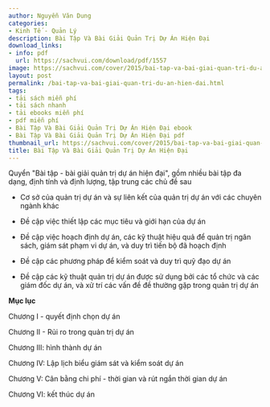 ```yaml
---
author: Nguyễn Văn Dung
categories:
- Kinh Tế - Quản Lý
description: Bài Tập Và Bài Giải Quản Trị Dự Án Hiện Đại
download_links:
- info: pdf
  url: https://sachvui.com/download/pdf/1557
image: https://sachvui.com/cover/2015/bai-tap-va-bai-giai-quan-tri-du-an-hien-dai.jpg
layout: post
permalink: /bai-tap-va-bai-giai-quan-tri-du-an-hien-dai.html
tags:
- tải sách miễn phí
- tải sách nhanh
- tải ebooks miễn phí
- pdf miễn phí
- Bài Tập Và Bài Giải Quản Trị Dự Án Hiện Đại ebook
- Bài Tập Và Bài Giải Quản Trị Dự Án Hiện Đại pdf
thumbnail_url: https://sachvui.com/cover/2015/bai-tap-va-bai-giai-quan-tri-du-an-hien-dai.jpg
title: Bài Tập Và Bài Giải Quản Trị Dự Án Hiện Đại
---
```


 <div class="item-desc text-justify"> <p>Quyển "Bài tập - bài giải quản trị dự án hiện đại", gồm nhiều bài tập đa dạng, định tính và định lượng, tập trung các chủ đề sau</p><ul><li><p>Cơ sở của quản trị dự án và sự liên kết của quản trị dự án với các chuyên ngành khác</p></li><li><p>Đề cập việc thiết lập các mục tiêu và giới hạn của dự án</p></li><li><p>Đề cập việc hoạch định dự án, các kỹ thuật hiệu quả để quản trị ngân sách, giám sát phạm vi dự án, và duy trì tiến bộ đã hoạch định</p></li><li><p>Đề cập các phương pháp để kiểm soát và duy trì quỹ đạo dự án</p></li><li><p>Đề cập các kỹ thuật quản trị dự án được sử dụng bởi các tổ chức và các giám đốc dự án, và xử trí các vấn đề đề thường gặp trong quản trị dự án</p></li></ul><p><strong>Mục lục</strong></p><p>Chương I - quyết định chọn dự án</p><p>Chương II - Rủi ro trong quản trị dự án</p><p>Chương III: hình thành dự án</p><p>Chương IV: Lập lịch biểu giám sát và kiểm soát dự án</p><p>Chương V: Cân bằng chi phí - thời gian và rút ngắn thời gian dự án</p><p>Chương VI: kết thúc dự án</p> </div>